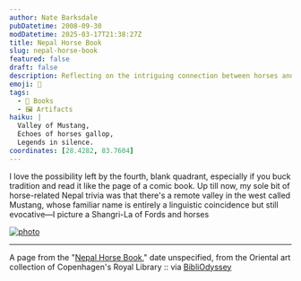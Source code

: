 ```yaml
---
author: Nate Barksdale
pubDatetime: 2008-09-30
modDatetime: 2025-03-17T21:38:27Z
title: Nepal Horse Book
slug: nepal-horse-book
featured: false
draft: false
description: Reflecting on the intriguing connection between horses and the remote valley of Mustang in Nepal.
emoji: 🐴
tags:
  - 📖 Books
  - 🖼️ Artifacts
haiku: |
  Valley of Mustang,  
  Echoes of horses gallop,  
  Legends in silence.
coordinates: [28.4282, 83.7604]
---
```


I love the possibility left by the fourth, blank quadrant, especially if you buck tradition and read it like the page of a comic book. Up till now, my sole bit of horse-related Nepal trivia was that there's a remote valley in the west called Mustang, whose familiar name is entirely a linguistic coincidence but still evocative—I picture a Shangri-La of Fords and horses

[![photo](http://culture-making.com/media/2898764521_0bb5aa2c7d.jpg)](http://bibliodyssey.blogspot.com/2008/09/nepal-horse-book.html)

---

A page from the "[Nepal Horse Book](http://www.kb.dk/da/nb/samling/os/fjernost/nepal122)," date unspecified, from the Oriental art collection of Copenhagen's Royal Library :: via [BibliOdyssey](http://bibliodyssey.blogspot.com/2008/09/nepal-horse-book.html)
